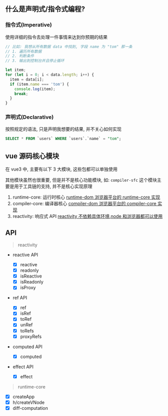 ## 什么是声明式/指令式编程?

### 指令式(Imperative)

使用详细的指令去处理一件事情来达到你预期的结果

```js
// 比如: 我想从所有数据 data 中找到, 字段 name 为 "tom" 那一条
// 1. 遍历所有数据
// 2. 判断条件
// 3. 输出到控制台并且停止循环

let item;
for (let i = 0; i < data.length; i++) {
  item = data[i];
  if (item.name === 'tom') {
    console.log(item);
    break;
  }
}
```

### 声明式(Declarative)

按照规定的语法, 只是声明我想要的结果, 并不关心如何实现

```sql
SELECT * FROM `users` WHERE `users`.`name` = "tom";
```

## vue 源码核心模块

在 vue3 中, 主要有以下 3 大模块, 这些包都可以单独使用

其他模块虽然也很重要, 但是并不是核心功能模块, 如: `compiler-sfc` 这个模块主要是用于工具链的支持, 并不是核心实现原理

1. runtime-core: 运行时核心 [runtime-dom 浏览器平台的 runtime-core 实现](https://www.npmjs.com/package/@vue/runtime-dom)
2. compiler-core: 编译器核心 [compiler-dom 浏览器平台的 compiler-core 实现](https://www.npmjs.com/package/@vue/compiler-dom)
3. reactivity: 响应式 API [reactivity 不依赖具体环境,node 和浏览器都可以使用](https://www.npmjs.com/package/@vue/reactivity)

## API

> reactivity

- reactive API

  - [x] reactive
  - [x] readonly
  - [x] isReactive
  - [x] isReadonly
  - [x] isProxy

- ref API

  - [x] ref
  - [x] isRef
  - [x] toRef
  - [x] unRef
  - [x] toRefs
  - [x] proxyRefs

- computed API

  - [x] computed

- effect API
  - [x] effect

> runtime-core

- [x] createApp
- [x] h/createVNode
- [x] diff-computation
